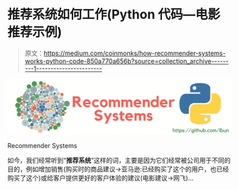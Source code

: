 # 推荐系统如何工作(Python 代码—电影推荐示例)

> 原文：<https://medium.com/coinmonks/how-recommender-systems-works-python-code-850a770a656b?source=collection_archive---------1----------------------->

![](img/63126de5f83fbd1defb98b56f35006a1.png)

Recommender Systems

如今，我们经常听到“**推荐系统**”这样的词，主要是因为它们经常被公司用于不同的目的，例如增加销售(购买时的商品建议→亚马逊:已经购买了这个的用户，也已经购买了这个)或给客户提供更好的客户体验的建议(电影建议→网飞)…